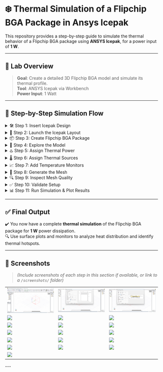 # ❄️ Thermal Simulation of a Flipchip BGA Package in Ansys Icepak

This repository provides a step-by-step guide to simulate the thermal behavior of a Flipchip BGA package using **ANSYS Icepak**, for a power input of **1 W**.

---

## 🧊 Lab Overview

> **Goal**: Create a detailed 3D Flipchip BGA model and simulate its thermal profile.  
> **Tool**: ANSYS Icepak via Workbench  
> **Power Input**: 1 Watt  

---

## 🚀 Step-by-Step Simulation Flow

<details>
  <summary>🛠️ Step 1: Insert Icepak Design</summary>

- Open **Ansys Workbench**  
- Go to: `Project` → `Insert Icepak Design`
</details>

<details>
  <summary>🧭 Step 2: Launch the Icepak Layout</summary>

- Click the **Icepak** tab from the top toolbar  
- The layout environment will open
</details>

<details>
  <summary>📦 Step 3: Create Flipchip BGA Package</summary>

Navigate to: `Icepak` → `Toolkit` → `Geometry` → `Packages` → `Flipchip_BGA`  
Configure:


✅ Click **OK** to generate the model
</details>

<details>
  <summary>📂 Step 4: Explore the Model</summary>

In the **Model Tree**, expand the **Solids** to see:

- Substrate  
- Die  
- Underfill  
...and more
</details>

<details>
  <summary>♨️ Step 5: Assign Thermal Power</summary>

- Navigate to: `Project Manager` → `Thermal`  
- Set `Power = 1 W` → Click **OK**
</details>

<details>
  <summary>🌡️ Step 6: Assign Thermal Sources</summary>

- Select: `Flipchip-BGA1_substrate`  
- Right-click → `Assign Thermal` → `Source`  
- Set: `Thermal Condition = Ambient Temperature`  
- Click **OK**  
- Delete any extra thermal items (e.g., `Flipchip_BGA_trace1`)
</details>

<details>
  <summary>📈 Step 7: Add Temperature Monitors</summary>

Assign **Temperature Monitors** to:

- Substrate  
- Die  
- Underfill  

→ Use: `Assign Monitor` → `Point` → Select **Temperature** → **OK**
</details>

<details>
  <summary>🧩 Step 8: Generate the Mesh</summary>

- Navigate to the **Mesh** tab  
- `Simulation` → `Generate Mesh` → **Save** → Click **OK**
</details>

<details>
  <summary>🔍 Step 9: Inspect Mesh Quality</summary>

- In `Mesh Visualization`, click **Quality**  
- Check:
  - Face Alignment  
  - Skewness  
  - Volume
</details>

<details>
  <summary>✅ Step 10: Validate Setup</summary>

Click `Validate` from the top bar  
✅ Ensure all validation checks pass (green ticks)
</details>

<details>
  <summary>📊 Step 11: Run Simulation & Plot Results</summary>

- Click `Analyze All`  
- Select the Flipchip BGA model  
- Go to: `Plot Field` → Select `Temperature`  
- Enable:
  - **Specify Name**
  - **Specify Folder**
  - **Plot on Surface Only**
- Enable **Gaussian Smoothing**  
- Click **OK** → then **Done**
</details>

---

## ✅ Final Output

✔️ You now have a complete **thermal simulation** of the Flipchip BGA package for **1 W** power dissipation.  
🔍 Use surface plots and monitors to analyze heat distribution and identify thermal hotspots.

---

## 📸 Screenshots

> *(Include screenshots of each step in this section if available, or link to a `/screenshots/` folder)*
<table>
  <tr>
    <td><img src="../images/Module3/Picture1.png" width="250"/></td>
    <td><img src="../images/Module3/Picture4.png" width="250"/></td>
    <td><img src="../images/Module3/Picture5.png" width="250"/></td>
  </tr>
  <tr>
    <td><img src="../images/Picture6.png" width="250"/></td>
    <td><img src="../images/Picture7.png" width="250"/></td>
    <td><img src="../images/Picture8.png" width="250"/></td>
  </tr>
  <tr>
    <td><img src="../images/Picture9.png" width="250"/></td>
    <td><img src="../images/Picture10.png" width="250"/></td>
    <td><img src="../images/Picture11.png" width="250"/></td>
  </tr>
  <tr>
    <td><img src="../images/Picture12.png" width="250"/></td>
    <td><img src="../images/Picture13.png" width="250"/></td>
    <td><img src="../images/Picture14.png" width="250"/></td>
  </tr>
  <tr>
    <td><img src="../images/Picture15.png" width="250"/></td>
    <td><img src="../images/Picture16.png" width="250"/></td>
    <td><img src="../images/Picture17.png" width="250"/></td>
  </tr>
  <tr>
    <td><img src="../images/Picture18.png" width="250"/></td>
    <td><img src="../images/Picture19.png" width="250"/></td>
    <td><img src="../images/Picture20.png" width="250"/></td>
  </tr>
  <tr>
    <td><img src="../images/Picture21.png" width="250"/></td>
  </tr>

</table>
---
